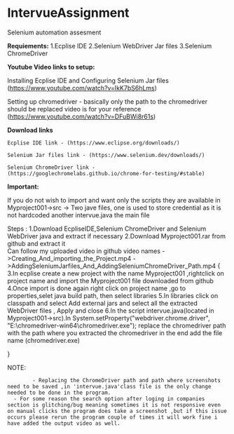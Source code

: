 # IntervueAssignment
Selenium automation assesment 

**Requiements:**
1.Ecplise IDE
2.Selenium WebDriver Jar files
3.Selenium ChromeDriver

**Youtube Video links to setup:**

Installing Ecplise IDE and Configuring Selenium Jar files
(https://www.youtube.com/watch?v=IkK7bS6hLms)

Setting up chromedriver  - basically only the path to the chromedriver should be replaced video is for your reference
(https://www.youtube.com/watch?v=DFuBWi8r61s)

**Download links**

	Ecplise IDE link - (https://www.eclipse.org/downloads/)

	Selenium Jar files link - (https://www.selenium.dev/downloads/)

	Selenium ChromeDriver link - (https://googlechromelabs.github.io/chrome-for-testing/#stable)


**Important:**

If you do not wish to import and want only the scripts they are available in Myproject001->src -> Two jave files, one is used to store credential as it is not hardcoded another intervue.java the main file

  Steps : 
  1.Download EcpliseIDE,Selenium ChromeDriver and Selenium WebDriver java and extract if necessary
  2.Download Myproject001.rar from github and extract it  
          Can follow my uploaded video in github video names
              ->Creating_And_importing_the_Project.mp4
              ->AddingSeleniumJarfiles_And_AddingSeleniumChromeDriver_Path.mp4
  {
        3.In ecplise create a new project with the name Myproject001 ,rightclick on project name and import the Myproject001 file downloaded from github
        4.Once import is done again right click on project name ,go to properties,selet java build path, then select libraries
        5.In libraries click on classpath and select Add external jars and select all the extracted WebDriver files , Apply and close
        6.In the script intervue.java(located in Myproject001->src).In System.setProperty("webdriver.chrome.driver", "E:\\chromedriver-win64\\chromedriver.exe"); replace the chromedriver path with the path where you                 extracted the chromedriver in the end add the file name (chromedriver.exe)
        
  }


NOTE:

			- Replacing the ChromeDriver path and path where screenshots need to be saved ,in 'intervue.java'class file is the only change needed to be done in the program.
      - For some reason the search option after loging in companies section is glitching/bug meaning sometimes it is not responsive even on manual clicks the program does take a screenshot ,but if this issue occurs please rerun the program couple of times it will work fine i have added the output video as well.

